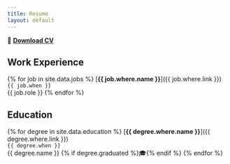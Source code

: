 ```yaml
---
title: Resume
layout: default
---
```


<!--img src="/assets/images/xkcd_diacritics.png" title="https://xkcd.com/1647/" width="200"/-->

📄 [**Download CV**](/cv_en.pdf)

## Work Experience

{% for job in site.data.jobs %}
[**{{ job.where.name }}**]({{ job.where.link }}) <br>
`{{ job.when }}` <br>
{{ job.role }}
{% endfor %}

## Education

{% for degree in site.data.education %}
[**{{ degree.where.name }}**]({{ degree.where.link }}) <br>
`{{ degree.when }}` <br>
{{ degree.name }} {% if degree.graduated %}🎓{% endif %}
{% endfor %}
